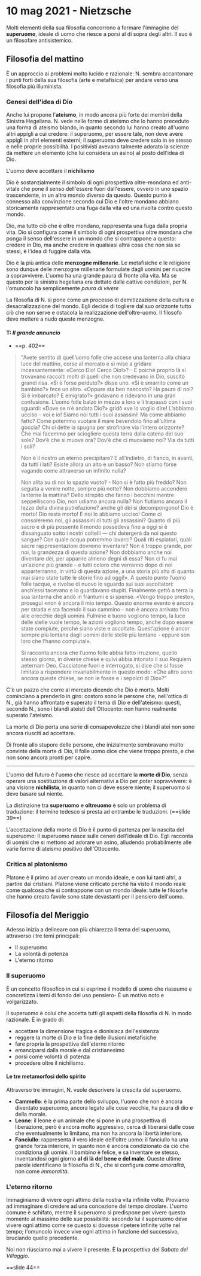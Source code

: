 # 10 mag 2021 - Nietzsche

Molti elementi della sua filosofia concorrono a formare l'immagine del **superuomo**, ideale di uomo che riesce a porsi al di sopra degli altri.
Il suo è un filosofare antisistemico.

## Filosofia del mattino

È un approccio ai problemi molto lucido e razionale: N. sembra accantonare i punti forti della sua filosofia (arte e metafisica) per andare verso una filosofia più illuminista.

### Genesi dell'idea di Dio

Anche lui propone l'**ateismo**, in modo ancora più forte dei membri della Sinistra Hegeliana.
N. vede nelle forme di ateismo che lo hanno preceduto una forma di ateismo blando, in quanto secondo lui hanno creato all'uomo altri appigli a cui credere: il superuomo, per essere tale, non deve avere appigli in altri elementi esterni; il superuomo deve credere solo in se stesso e nelle proprie possibilità.
I positivisti avevano talmente adorato la scienze da mettere un elemento (che lui considera un asino) al posto dell'idea di Dio.

L'uomo deve accettare il **nichilismo**

Dio è sostanzialmente il simbolo di ogni prospettiva oltre-mondana ed anti-vitale che pone il senso dell'essere fuori dall'essere, ovvero in uno spazio trascendente, in un altro mondo diverso da questo.
Questo punto è connesso alla convinzione secondo cui Dio e l'oltre mondano abbiano storicamente rappresentato una fuga dalla vita ed una rivolta contro questo mondo.

Dio, ma tutto ciò che è oltre mondano, rappresenta una fuga dalla propria vita. Dio si configura come il simbolo di ogni prospettiva oltre mondana che ponga il senso dell'essere in un mondo che si contrappone a questo: credere in Dio, ma anche credere in qualsiasi altra cosa che non sia se stessi, è l'idea di fuggire dalla vita.

Dio è la più antica delle **menzogne millenarie**. Le metafisiche e le religione sono dunque delle menzogne millenarie formulate dagli uomini per riuscire a sopravvivere.
L'uomo ha una grande paura di fronte alla vita. Ma se questo per la sinistra hegeliana era dettato dalle cattive condizioni, per N. l'omuncolo ha semplicemente *paura di vivere*

La filosofia di N. si pone come un processo di demitizzazione della cultura e desacralizzazione del mondo. Egli decide di togliere dal suo orizzonte tutto ciò che non serve e ostacola la realizzazione dell'oltre-uomo. Il filosofo deve mettere a nudo queste menzogne.

#### T: *Il grande annuncio*
- ==p. 402==

> "Avete sentito di quell’uomo folle che accese una lanterna alla chiara luce del mattino, corse al mercato e si mise a gridare incessantemente: «Cerco Dio! Cerco Dio!»? - E poiché proprio là si trovavano raccolti molti di quelli che non credevano in Dio, suscitò grandi risa. «Si è forse perduto?» disse uno. «Si è smarrito come un bambino?» fece un altro. «Oppure sta ben nascosto? Ha paura di noi? Si è imbarcato? E emigrato?» gridavano e ridevano in una gran confusione. L’uomo folle balzò in mezzo a loro e li trapassò con i suoi sguardi: «Dove se n’è andato Dio?» gridò «ve lo voglio dire! L’abbiamo ucciso - voi e io! Siamo noi tutti i suoi assassini!
> Ma come abbiamo fatto? Come potemmo vuotare il mare bevendolo fino all’ultima goccia? Chi ci dette la spugna per strofinare via l’intero orizzonte? Che mai facemmo per sciogliere questa terra dalla catena del suo sole? Dov’è che si muove ora? Dov’è che ci muoviamo noi? Via da tutti i soli?
>
> Non è il nostro un eterno precipitare? E all’indietro, di fianco, in avanti, da tutti i lati? Esiste allora un alto e un basso? Non stiamo forse vagando come attraverso un infinito nulla?
>
> Non alita su di noi lo spazio vuoto? - Non si è fatto più freddo? Non seguita a venire notte, sempre più notte? Non dobbiamo accendere lanterne la mattina? Dello strepito che fanno i becchini mentre seppelliscono Dio, non udiamo ancora nulla? Non fiutiamo ancora il lezzo della divina putrefazione? anche gli dèi si decompongono! Dio è morto! Dio resta morto! E noi lo abbiamo ucciso! Come ci consoleremo noi, gli assassini di tutti gli assassini? Quanto di più sacro e di più possente il mondo possedeva fino a oggi si è dissanguato sotto i nostri coltelli — chi detergerà da noi questo sangue? Con quale acqua potremmo lavarci? Quali riti espiatori, quali sacre rappresentazioni dovremo inventare? Non è troppo grande, per noi, la grandezza di questa azione? Non dobbiamo anche noi diventare dèi, per apparire almeno degni di essa? Non ci fu mai un’azione più grande - e tutti coloro che verranno dopo di noi apparterranno, in virtù di questa azione, a una storia più alta di quanto mai siano state tutte le storie fino ad oggi!».
> A questo punto l’uomo folle tacque, e rivolse di nuovo lo sguardo sui suoi ascoltatori: anch’essi tacevano e lo guardavano stupiti. Finalmente gettò a terra la sua lanterna che andò in frantumi e si spense. «Vengo troppo presto», proseguì «non è ancora il mio tempo. Questo enorme evento è ancora per strada e sta facendo il suo cammino - non è ancora arrivato fino alle orecchie degli uomini.
> Fulmine e tuono vogliono tempo, la luce delle stelle vuole tempo, le azioni vogliono tempo, anche dopo essere state compiute, perché siano viste e ascoltate. Quest’azione è ancor sempre più lontana dagli uomini delle stelle più lontane - eppure son loro che l’hanno compiuta!».
>
> Si racconta ancora che l’uomo folle abbia fatto irruzione, quello stesso giorno, in diverse chiese e quivi abbia intonato il suo Requiem aeternam Deo. Cacciatone fuori e interrogato, si dice che si fosse limitato a rispondere invariabilmente in questo modo: «Che altro sono ancora queste chiese, se non le fosse e i sepolcri di Dio»?”

C'è un pazzo che corre al mercato dicendo che Dio è morto. Molti cominciano a prenderlo in giro: costoro sono le persone che, nell'ottica di N., già hanno affrontato e superato il tema di Dio e dell'ateismo: questi, secondo N., sono i blandi ateisti dell'Ottocento: non hanno realmente superato l'ateismo.

La morte di Dio porta una serie di consapevolezze che i blandi atei non sono ancora riusciti ad accettare.

Di fronte allo stupore delle persone, che inizialmente sembravano molto convinte della morte di Dio, il folle uomo dice che viene troppo presto, e che non sono ancora pronti per capire.

---

L'uomo del futuro è l'uomo che riesce ad accettare la **morte di Dio**, senza operare una sostituzione di valori alternativi a Dio per poter sopravvivere: è una visione **nichilista**, in quanto non ci deve essere niente; il superuomo si deve basare sul niente.

La distinzione tra **superuomo** e **oltreuomo** è solo un problema di traduzione: il termine tedesco si presta ad entrambe le traduzioni. (==slide 39==)

L'accettazione della morte di Dio è il punto di partenza per la nascita del superuomo: il superuomo nasce sulle ceneri dell'ideale di Dio. Egli racconta di uomini che si mettono ad adorare un asino, alludendo probabilmente alle varie forme di ateismo positivo dell'Ottocento.

### Critica al platonismo

Platone è il primo ad aver creato un mondo ideale, e con lui tanti altri, a partire dai cristiani.
Platone viene criticato perché ha visto il mondo reale come qualcosa che si contrappone con un mondo ideale: tutte le filosofie che hanno creato favole sono state devastanti per il pensiero dell'uomo.

## Filosofia del Meriggio

Adesso inizia a delineare con più chiarezza il tema del superuomo, attraverso i tre temi principali:
- Il superuomo
- La volontà di potenza
- L'eterno ritorno

### Il superuomo

È un concetto filosofico in cui si esprime il modello di uomo che riassume e concretizza i temi di fondo del uso pensiero-
È un motivo noto e volgarizzato. 

Il superuomo è colui che accetta tutti gli aspetti della filosofia di N. in modo razionale. È in grado di:
- accettare la dimensione tragica e dionisiaca dell'esistenza
- reggere la morte di Dio e la fine delle illusioni metafisiche
- fare propria la prospettiva dell'eterno ritorno
- emanciparsi dalla morale e dal cristianesimo
- porsi come volontà di potenza
- procedere oltre il nichilismo.

#### Le tre metamorfosi dello spirito

Attraverso tre immagini, N. vuole descrivere la crescita del superuomo.
- **Cammello**: è la prima parte dello sviluppo, l'uomo che non è ancora diventato superuomo, ancora legato alle cose vecchie, ha paura di dio e della morale.
- **Leone**: il leone è un animale che si pone in una prospettiva di liberazione, però è ancora molto aggressivo, cerca di liberarsi dalle cose che eventualmente lo limitano, ma non ha ancora la libertà interiore.
- **Fanciullo**: rappresenta il vero ideale dell'oltre uomo: il fanciullo ha una grande forza interiore, in quanto non è ancora condizionato da ciò che condiziona gli uomini. Il bambino è felice, e sa inventare se stesso, inventandosi ogni giorno **al di là del bene e del male**. Queste ultime parole identificano la filosofia di N., che si configura come *amoralità*, non come *immoralità*.

### L'eterno ritorno

Immaginiamo di vivere ogni attimo della nostra vita infinite volte. Proviamo ad immaginare di credere ad una concezione del tempo circolare. 
L'uomo comune è schifato, mentre il superuomo si predispone per vivere questo momento al massimo delle sue possibilità: secondo lui il superuomo deve vivere ogni attimo come se questo si dovesse ripetere infinite volte nel tempo; l'omuncolo invece vive ogni attimo in funzione del successivo, bruciando quello precedente.

Noi non riusciamo mai a vivere il presente. È la prospettiva del *Sabato del Villaggio*.

==slide 44==